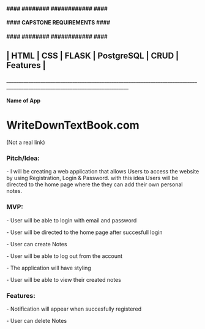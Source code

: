 <h4>#### ######## ############ ####</h4>
<h4>#### CAPSTONE REQUIREMENTS ####</h4>
<h4>#### ######## ############ ####</h4>

<h2>| HTML | CSS | FLASK | PostgreSQL | CRUD | Features |</h2>
________________________________________________________________________________________________________________________________

<h4>Name of App</h4>
<h1>WriteDownTextBook.com</h1>
(Not a real link)

<h3>Pitch/Idea:</h3>
- I will be creating a web application that allows Users to access the website by using Registration, Login & Password.
  with this idea Users will be directed to the home page where the they can add their own personal notes.


<h3>MVP:</h3>
<p>- User will be able to login with email and password</p>
<p>- User will be directed to the home page after succesfull login</p>
<p>- User can create Notes</p>
<p>- User will be able to log out from the account</p>
<p>- The application will have styling</p>
<p>- User will be able to view their created notes</p>


<h3>Features:</h3>
<p>- Notification will appear when succesfully registered</p>
<p>- User can delete Notes</p>
